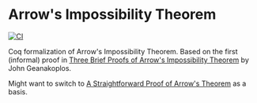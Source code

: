 # Arrow's Impossibility Theorem

[![CI](https://github.com/tchajed/coq-arrows-theorem/actions/workflows/build.yml/badge.svg)](https://github.com/tchajed/coq-arrows-theorem/actions/workflows/build.yml)

Coq formalization of Arrow's Impossibility Theorem. Based on the first
(informal) proof in [Three Brief Proofs of Arrow's Impossibility
Theorem](http://dido.econ.yale.edu/~gean/art/p1116.pdf) by John Geanakoplos.

Might want to switch to [A Straightforward Proof of Arrow's
Theorem](https://www.rochester.edu/college/faculty/markfey/papers/ArrowProof3.pdf)
as a basis.
